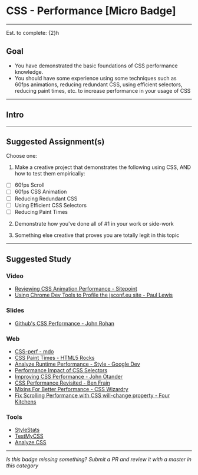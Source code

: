 # CSS - Performance [Micro Badge]

-----

Est. to complete: {2}h

## Goal
- You have demonstrated the basic foundations of CSS performance knowledge.
- You should have some experience using some techniques such as 60fps animations, reducing redundant CSS, using efficient selectors, reducing paint times, etc. to increase performance in your usage of CSS


-----

## Intro

> 


-----


## Suggested Assignment(s)

Choose one:

1) Make a creative project that demonstrates the following using CSS, AND how to test them empirically:
- [ ] 60fps Scroll
- [ ] 60fps CSS Animation
- [ ] Reducing Redundant CSS
- [ ] Using Efficient CSS Selectors
- [ ] Reducing Paint Times

2) Demonstrate how you've done all of #1 in your work or side-work

3) Something else creative that proves you are totally legit in this topic


-----


## Suggested Study

### Video

- [Reviewing CSS Animation Performance - Sitepoint](http://www.sitepoint.com/watch-reviewing-css-animation-performance/)
- [Using Chrome Dev Tools to Profile the jsconf.eu site - Paul Lewis](https://www.youtube.com/watch?v=QU1JAW5LRKU)

### Slides

- [Github's CSS Performance - John Rohan](https://speakerdeck.com/jonrohan/githubs-css-performance)

### Web

- [CSS-perf - mdo](https://github.com/mdo/css-perf)
- [CSS Paint Times - HTML5 Rocks](http://www.html5rocks.com/en/tutorials/speed/css-paint-times/)
- [Analyze Runtime Performance - Style - Google Dev](https://developers.google.com/web/tools/chrome-devtools/profile/rendering-tools/analyze-runtime?hl=en#style)
- [Performance Impact of CSS Selectors](http://www.stevesouders.com/blog/2009/03/10/performance-impact-of-css-selectors/)
- [Improving CSS Performance - John Otander](http://johnotander.com/css/2015/06/10/css-performance/)
- [CSS Performance Revisited - Ben Frain](https://benfrain.com/css-performance-revisited-selectors-bloat-expensive-styles/)
- [Mixins For Better Performance - CSS Wizardry](http://csswizardry.com/2016/02/mixins-better-for-performance/)
- [Fix Scrolling Performance with CSS will-change property - Four Kitchens](http://fourkitchens.com/blog/article/fix-scrolling-performance-css-will-change-property)

### Tools
- [StyleStats](http://www.stylestats.org/)
- [TestMyCSS](http://www.testmycss.com/)
- [Analyze CSS](https://github.com/macbre/analyze-css)

-----

  *Is this badge missing something? Submit a PR and review it with a master in this category*
